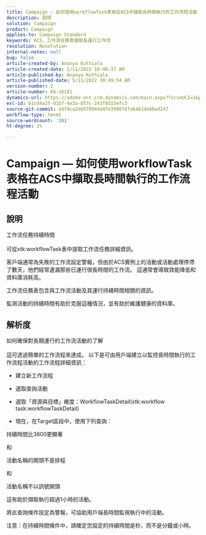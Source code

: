 ```yaml
---
title: Campaign — 如何使用workflowTask表格在ACS中擷取長時間執行的工作流程活動
description: 說明
solution: Campaign
product: Campaign
applies-to: Campaign Standard
keywords: KCS，工作流任務表讀取長運行工作流
resolution: Resolution
internal-notes: null
bug: false
article-created-by: Ananya Kuthiala
article-created-date: 5/11/2022 10:48:37 AM
article-published-by: Ananya Kuthiala
article-published-date: 5/11/2022 10:49:54 AM
version-number: 2
article-number: KA-16101
dynamics-url: https://adobe-ent.crm.dynamics.com/main.aspx?forceUCI=1&pagetype=entityrecord&etn=knowledgearticle&id=d72bffe3-17d1-ec11-a7b5-0022480a8e40
exl-id: b1cd4a2f-d1b7-4e3a-857c-243f8d15efc3
source-git-commit: e8f4ca2dd578944d4fe399074fab461de88ad247
workflow-type: tm+mt
source-wordcount: '261'
ht-degree: 1%

---
```


# Campaign — 如何使用workflowTask表格在ACS中擷取長時間執行的工作流程活動

## 說明

工作流任務持續時間<br><br>
可從xtk:workflowTask表中提取工作流任務詳細資訊。

客戶端通常為失敗的工作流設定警報，但由於ACS實例上的活動或活動處理停滯了數天，他們經常遺漏那些已運行很長時間的工作流。
這通常會導致效能降低和資料庫消耗高。


工作流任務表包含與工作流活動及其運行持續時間相關的資訊。

監測活動的持續時間有助於克服這種情況，並有助於維護健康的資料庫。


## 解析度

如何確保對長期運行的工作流活動的了解<br><br>
這可透過簡單的工作流程來達成。 以下是可由用戶端建立以監控長時間執行的工作流程活動的工作流程詳細資訊：

- 建立新工作流程

- 選取查詢活動

- 選取「資源與目標」維度：WorkflowTaskDetail(xtk:workflow task:workflowTaskDetail)

- 現在，在Target區段中，使用下列查詢：

持續時間比3600更顯著

和

活動名稱的開頭不是排程

和

活動名稱不以訊號開頭



這有助於擷取執行超過1小時的活動。

將此查詢條件設定為警報，可協助用戶端長時間監視執行中的活動。

注意：在持續時間條件中，請確定您設定的持續時間是秒，而不是分鐘或小時。
